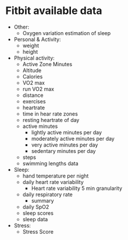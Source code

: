 # Fitbit available data
- Other:
  - Oxygen variation estimation of sleep
- Personal & Activity:
  - weight
  - height
- Physical activity:
  - Active Zone Minutes
  - Altitude
  - Calories
  - VO2 max
  - run VO2 max
  - distance
  - exercises
  - heartrate
  - time in hear rate zones
  - resting heartrate of day
  - active minutes
    - lightly active minutes per day
    - moderately active minutes per day
    - very active minutes per day
    - sedentary minutes per day
  - steps
  - swimming lengths data
- Sleep:
  - hand temperature per night
  - daily heart rate variability
    - Heart rate variability 5 min granularity
  - daily respiratory rate
    - summary
  - daily SpO2
  - sleep scores
  - sleep data
- Stress:
  - Stress Score